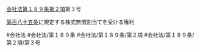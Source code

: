 [会社法第１８９条第２項](会社法＿＿＿＿第１８９条第２項)第３号

[第百八十五条](会社法＿＿＿＿第１８５条)に規定する株式無償割当てを受ける権利


#会社法
#会社法/第１８９条
#会社法/第１８９条/第２項
#会社法/第１８９条/第２項/第３号
